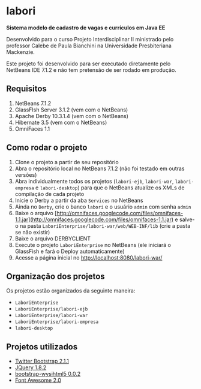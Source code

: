 labori
======

**Sistema modelo de cadastro de vagas e currículos em Java EE**

Desenvolvido para o curso Projeto Interdisciplinar II ministrado pelo professor Calebe de Paula Bianchini na Universidade Presbiteriana Mackenzie.

Este projeto foi desenvolvido para ser executado diretamente pelo NetBeans IDE 7.1.2 e não tem pretensão de ser rodado em produção.

Requisitos
----------

1. NetBeans 7.1.2
2. GlassFIsh Server 3.1.2 (vem com o NetBeans)
3. Apache Derby 10.3.1.4 (vem com o NetBeans)
4. Hibernate 3.5 (vem com o NetBeans)
5. OmniFaces 1.1

Como rodar o projeto
--------------------

1. Clone o projeto a partir de seu repositório
2. Abra o repositório local no NetBeans 7.1.2 (não foi testado em outras versões)
3. Abra individualmente todos os projetos (`labori-ejb`, `labori-war`, `labori-empresa` e `labori-desktop`) para que o NetBeans atualize os XMLs de compilação de cada projeto
4. Inicie o Derby a partir da aba `Services` no NetBeans
5. Ainda no `Derby`, crie o banco `labori` e o usuário `admin` com senha `admin`
6. Baixe o arquivo [http://omnifaces.googlecode.com/files/omnifaces-1.1.jar](http://omnifaces.googlecode.com/files/omnifaces-1.1.jar) e salve-o na pasta `LaboriEnterprise/labori-war/web/WEB-INF/lib` (crie a pasta se não existir)
7. Baixe o arquivo DERBYCLIENT
8. Execute o projeto `LaboriEnterprise` no NetBeans (ele iniciará o GlassFish e fará o Deploy automaticamente)
8. Acesse a página inicial no [http://localhost:8080/labori-war/](http://localhost:8080/labori-war/)

Organização dos projetos
------------------------

Os projetos estão organizados da seguinte maneira:

* `LaboriEnterprise`
* `LaboriEnterprise/labori-ejb`
* `LaboriEnterprise/labori-war`
* `LaboriEnterprise/labori-empresa`
* `labori-desktop`


Projetos utilizados
-------------------
* [Twitter Bootstrap 2.1.1](http://twitter.github.com/bootstrap/)
* [JQuery 1.8.2](http://jquery.com/)
* [bootstrap-wysihtml5 0.0.2](https://github.com/jhollingworth/bootstrap-wysihtml5/)
* [Font Awesome 2.0](http://fortawesome.github.com/Font-Awesome/)

